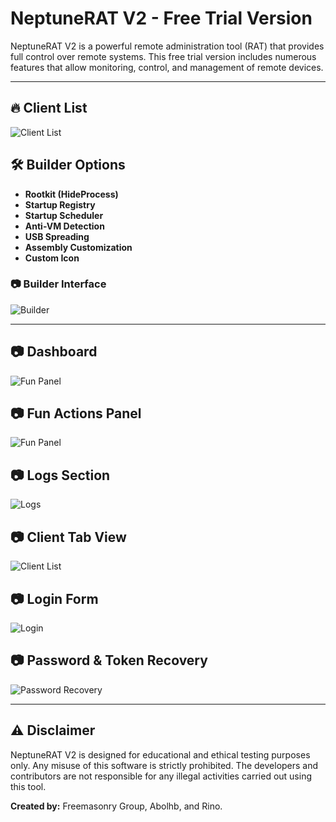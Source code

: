 # NeptuneRAT V2 - Free Trial Version

NeptuneRAT V2 is a powerful remote administration tool (RAT) that provides full control over remote systems. This free trial version includes numerous features that allow monitoring, control, and management of remote devices.

---

## 🔥 Client List
![Client List](https://i.ibb.co/xKGLKyZ8/image.png)

## 🛠️ Builder Options
- **Rootkit (HideProcess)**
- **Startup Registry**
- **Startup Scheduler**
- **Anti-VM Detection**
- **USB Spreading**
- **Assembly Customization**
- **Custom Icon**

### 📷 Builder Interface
![Builder](https://i.ibb.co/Zp7WP39b/image.png)

---
## 📷 Dashboard
![Fun Panel](https://i.ibb.co/jkhS521H/image.png)

## 📷 Fun Actions Panel
![Fun Panel](https://i.ibb.co/Vcjcwbfc/image.png)

## 📷 Logs Section
![Logs](https://i.ibb.co/vtdd46B/image.png)

## 📷 Client Tab View
![Client List](https://i.ibb.co/7tx8tfK5/image.png)

## 📷 Login Form
![Login](https://i.ibb.co/G4FLKdp2/image.png)

## 📷 Password & Token Recovery
![Password Recovery](https://i.ibb.co/B5Bm3Xm0/image.png)

---

## ⚠️ Disclaimer
NeptuneRAT V2 is designed for educational and ethical testing purposes only. Any misuse of this software is strictly prohibited. The developers and contributors are not responsible for any illegal activities carried out using this tool.

**Created by:** Freemasonry Group, Abolhb, and Rino.

